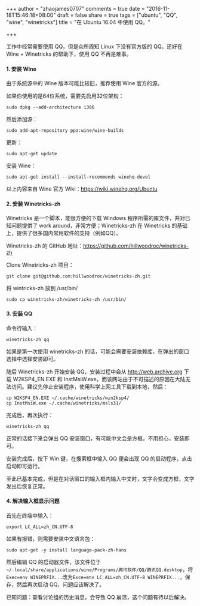 +++
author = "zhaojames0707"
comments = true
date = "2016-11-18T15:46:18+08:00"
draft = false
share = true
tags = ["ubuntu", "QQ", "wine", "winetricks"]
title = "在 Ubuntu 16.04 中使用 QQ。"

+++

<!--more-->

工作中经常需要使用 QQ，但是众所周知 Linux 下没有官方版的 QQ。还好在 Wine + Winetricks 的帮助下，使用 QQ 不再是难事。

#### 1. 安装 Wine

由于系统源中的 Wine 版本可能比较旧，推荐使用 Wine 官方的源。

如果你使用的是64位系统，需要先启用32位架构：

    sudo dpkg --add-architecture i386

然后添加源：

    sudo add-apt-repository ppa:wine/wine-builds

更新：

    sudo apt-get update

安装 Wine：

    sudo apt-get install --install-recommends winehq-devel

以上内容来自 Wine 官方 Wiki：https://wiki.winehq.org/Ubuntu

#### 2. 安装 Winetricks-zh

Winetricks 是一个脚本，能很方便的下载 Windows 程序所需的库文件，并对已知问题提供了 work around，非常方便；Winetricks-zh 在 Winetricks 的基础上，提供了很多国内常用软件的支持（例如QQ）。

Winetricks-zh 的 GitHub 地址：https://github.com/hillwoodroc/winetricks-zh

Clone Winetricks-zh 项目：

    git clone git@github.com:hillwoodroc/winetricks-zh.git

将 wintricks-zh 放到 /usr/bin/

    sudo cp winetricks-zh/winetricks-zh /usr/bin/

#### 3. 安装 QQ

命令行输入：

    winetricks-zh qq

如果是第一次使用 winetricks-zh 的话，可能会需要安装依赖库，在弹出的窗口选择中选择安装即可。

随后 Winetricks-zh 开始安装 QQ，安装过程中会从 http://web.archive.org 下载 W2KSP4_EN.EXE 和 InstMsiW.exe，而该网站由于不可描述的原因在大陆无法访问。建议先停止安装程序，使用科学上网工具下载到本地，然后：

    cp W2KSP4_EN.EXE ~/.cache/winetricks/win2ksp4/
    cp InstMsiW.exe ~/.cache/winetricks/msls31/

完成后，再次执行：

    winetricks-zh qq

正常的话接下来会弹出 QQ 安装窗口，有可能中文会是方框，不用担心，安装即可。

安装完成后，按下 Win 键，在搜索框中输入 QQ 便会出现 QQ 的启动程序，点击启动即可运行。

至此已基本完成，但是在对话窗口的输入框内输入中文时，文字会变成方框，文字发出后恢复正常。

#### 4. 解决输入框显示问题

首先在终端中输入：

    export LC_ALL=zh_CN.UTF-8

如果有报错，则需要安装中文语言包：

    sudo apt-get -y install language-pack-zh-hans

然后编辑 QQ 的启动器文件，该文件位于```~/.local/share/applications/wine/Programs/腾讯软件/QQ/腾讯QQ.desktop```，将```Exec=env WINEPRFIX...```改为```Exce=env LC_ALL=zh_CN.UTF-8 WINEPRFIX...```，保存，然后再次启动 QQ，问题应该解决了。

已知问题：查看讨论组的历史消息，会导致 QQ 崩溃，这个问题有待以后解决。
